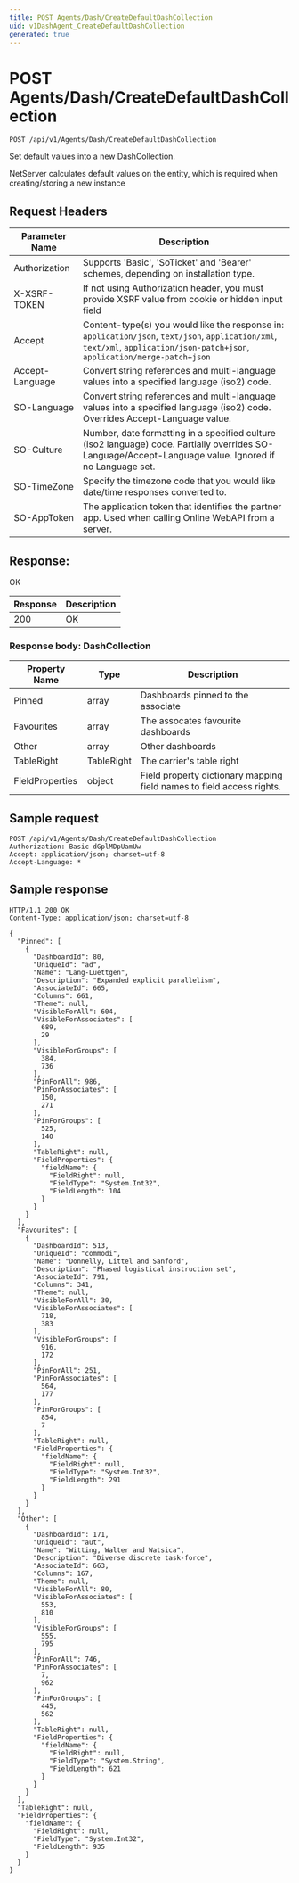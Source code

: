```yaml
---
title: POST Agents/Dash/CreateDefaultDashCollection
uid: v1DashAgent_CreateDefaultDashCollection
generated: true
---
```


# POST Agents/Dash/CreateDefaultDashCollection

```http
POST /api/v1/Agents/Dash/CreateDefaultDashCollection
```

Set default values into a new DashCollection.


NetServer calculates default values on the entity, which is required when creating/storing a new instance







## Request Headers

| Parameter Name | Description |
|----------------|-------------|
| Authorization  | Supports 'Basic', 'SoTicket' and 'Bearer' schemes, depending on installation type. |
| X-XSRF-TOKEN   | If not using Authorization header, you must provide XSRF value from cookie or hidden input field |
| Accept         | Content-type(s) you would like the response in: `application/json`, `text/json`, `application/xml`, `text/xml`, `application/json-patch+json`, `application/merge-patch+json` |
| Accept-Language | Convert string references and multi-language values into a specified language (iso2) code. |
| SO-Language | Convert string references and multi-language values into a specified language (iso2) code. Overrides Accept-Language value. |
| SO-Culture | Number, date formatting in a specified culture (iso2 language) code. Partially overrides SO-Language/Accept-Language value. Ignored if no Language set. |
| SO-TimeZone | Specify the timezone code that you would like date/time responses converted to. |
| SO-AppToken | The application token that identifies the partner app. Used when calling Online WebAPI from a server. |


## Response:

OK

| Response | Description |
|----------------|-------------|
| 200 | OK |

### Response body: DashCollection

| Property Name | Type |  Description |
|----------------|------|--------------|
| Pinned | array | Dashboards pinned to the associate |
| Favourites | array | The assocates favourite dashboards |
| Other | array | Other dashboards |
| TableRight | TableRight | The carrier's table right |
| FieldProperties | object | Field property dictionary mapping field names to field access rights. |

## Sample request

```http!
POST /api/v1/Agents/Dash/CreateDefaultDashCollection
Authorization: Basic dGplMDpUamUw
Accept: application/json; charset=utf-8
Accept-Language: *
```

## Sample response

```http_
HTTP/1.1 200 OK
Content-Type: application/json; charset=utf-8

{
  "Pinned": [
    {
      "DashboardId": 80,
      "UniqueId": "ad",
      "Name": "Lang-Luettgen",
      "Description": "Expanded explicit parallelism",
      "AssociateId": 665,
      "Columns": 661,
      "Theme": null,
      "VisibleForAll": 604,
      "VisibleForAssociates": [
        689,
        29
      ],
      "VisibleForGroups": [
        384,
        736
      ],
      "PinForAll": 986,
      "PinForAssociates": [
        150,
        271
      ],
      "PinForGroups": [
        525,
        140
      ],
      "TableRight": null,
      "FieldProperties": {
        "fieldName": {
          "FieldRight": null,
          "FieldType": "System.Int32",
          "FieldLength": 104
        }
      }
    }
  ],
  "Favourites": [
    {
      "DashboardId": 513,
      "UniqueId": "commodi",
      "Name": "Donnelly, Littel and Sanford",
      "Description": "Phased logistical instruction set",
      "AssociateId": 791,
      "Columns": 341,
      "Theme": null,
      "VisibleForAll": 30,
      "VisibleForAssociates": [
        718,
        383
      ],
      "VisibleForGroups": [
        916,
        172
      ],
      "PinForAll": 251,
      "PinForAssociates": [
        564,
        177
      ],
      "PinForGroups": [
        854,
        7
      ],
      "TableRight": null,
      "FieldProperties": {
        "fieldName": {
          "FieldRight": null,
          "FieldType": "System.Int32",
          "FieldLength": 291
        }
      }
    }
  ],
  "Other": [
    {
      "DashboardId": 171,
      "UniqueId": "aut",
      "Name": "Witting, Walter and Watsica",
      "Description": "Diverse discrete task-force",
      "AssociateId": 663,
      "Columns": 167,
      "Theme": null,
      "VisibleForAll": 80,
      "VisibleForAssociates": [
        553,
        810
      ],
      "VisibleForGroups": [
        555,
        795
      ],
      "PinForAll": 746,
      "PinForAssociates": [
        7,
        962
      ],
      "PinForGroups": [
        445,
        562
      ],
      "TableRight": null,
      "FieldProperties": {
        "fieldName": {
          "FieldRight": null,
          "FieldType": "System.String",
          "FieldLength": 621
        }
      }
    }
  ],
  "TableRight": null,
  "FieldProperties": {
    "fieldName": {
      "FieldRight": null,
      "FieldType": "System.Int32",
      "FieldLength": 935
    }
  }
}
```